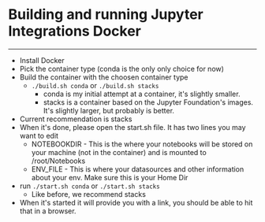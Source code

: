 # Building and running Jupyter Integrations Docker
--------
- Install Docker 
- Pick the container type (conda is the only only choice for now)
- Build the container with the choosen container type
  - `./build.sh conda` or `./build.sh stacks`
    - conda is my initial attempt at a container, it's slightly smaller. 
    - stacks is a container based on the Jupyter Foundation's images. It's slightly larger, but probably is better. 
- Current recommendation is stacks
- When it's done, please open the start.sh file. It has two lines you may want to edit
  - NOTEBOOKDIR - This is the where your notebooks will be stored on your machine (not in the container) and is mounted to /root/Notebooks
  - ENV_FILE - This is where your datasources and other information about your env. Make sure this is your Home Dir
- run `./start.sh conda` or `./start.sh stacks`
  - Like before, we recommend stacks
- When it's started it will provide you with a link, you should be able to hit that in a browser. 


